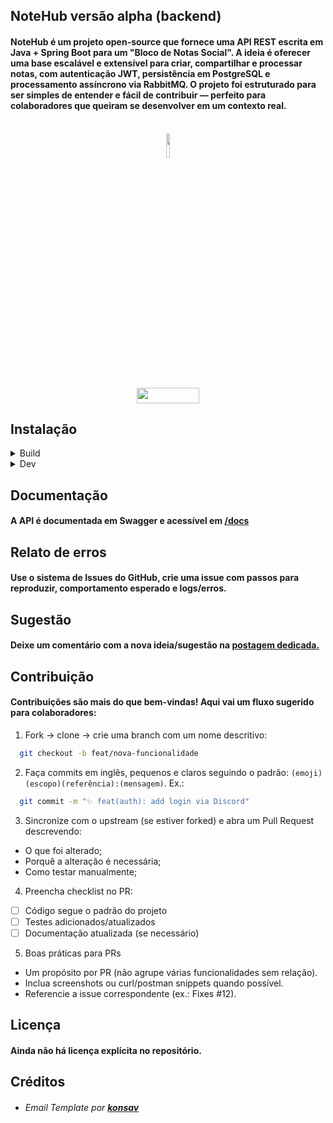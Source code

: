 
## NoteHub versão alpha (backend)

#### NoteHub é um projeto open-source que fornece uma API REST escrita em Java + Spring Boot para um "Bloco de Notas Social". A ideia é oferecer uma base escalável e extensível para criar, compartilhar e processar notas, com autenticação JWT, persistência em PostgreSQL e processamento assíncrono via RabbitMQ. O projeto foi estruturado para ser simples de entender e fácil de contribuir — perfeito para colaboradores que queiram se desenvolver em um contexto real.

<br>

<div align="center">
  <a href="https://notehub.com.br">
    <img width="10%" height="10%" src="https://github.com/lucas-adm/springboot-notehub/blob/main/src/main/resources/public/imgs/logo.png">
  </a>
</div>
<br>
<div align="center">
  <a href="https://github.com/lucas-adm/springboot-notehub/releases/tag/v1.0">
    <img width="100px" height="25px" src="https://img.shields.io/badge/notehub-v1.0-7c3aed">
  </a>
</div>

## Instalação

<details>

  <summary>Build</summary>

  #### Pré-requisitos(build):
  
  - Git
  - Docker
  
  1. Digite os seguintes comandos no terminal dentro da pasta desejada:
  ```bash
    git clone https://github.com/lucas-adm/springboot-notehub.git
    cd springboot-notehub
  ```

  2. Copie o arquivo de exemplo de variáveis de ambiente e ajuste conforme necessário:
  ```bash
    (Linux e macOS) cp .env.example .env
    (Windows) copy .env.example .env
  ```

  3. Suba a aplicação com Docker Compose:
  ```bash
    docker compose up -d
  ```

  4. Acesse a API em `http://localhost:8080` (por padrão). A documentação interativa normalmente fica em `http://localhost:8080/docs`.

  5. Para parar e remover containers:
  ```bash
    docker compose down --rmi all --volumes
  ```
  
</details>

<details>

  <summary>Dev</summary>

  #### Pré-requisitos(dev):

  - Git
  - Docker
  - Java 21

  1. Siga as intruções do build até a parte 2(faça a parte 2).

  2. Em docker-compose.yml comente os blocos:

  > Em ambiente de desenvolvimento será utilizado o banco de dados em memória e a aplicação será executada pela IDE.

  ```docker
  # postgres:
  #   image: postgres:14
  #   container_name: postgres
  #   environment:
  #     POSTGRES_DB: ${PGDATABASE}
  #     POSTGRES_USER: ${PGUSERNAME}
  #     POSTGRES_PASSWORD: ${PGPASSWORD}
  #   ports:
  #     - '5432:5432'
  #   volumes:
  #     - postgres_data:/var/lib/postgresql/data

  #   app:
  #     container_name: app
  #     build:
  #       context: .
  #       dockerfile: Dockerfile
  #     ports:
  #       - '8080:8080'
  #     env_file:
  #       - .env.example
  #     depends_on:
  #       - postgres
  #       - rabbitmq
  #       - mailhog
  
  # volumes:
  #   postgres_data:
  ```

  3. Suba a aplicação com Docker Compose:
  ```bash
    docker compose up -d
  ```

  4. Em `src/main/resources/application-dev.properties` preencha os valores das variáveis de ambiente:
  > O arquivo .env só atende ao ambiente de produção.
  ```properties
    api.server.host=${SERVER:http://localhost:8080}
    api.client.host=${http://localhost:3000}
    api.server.security.token.secret=${SECRET:seu-segredo}
    
    oauth.github.client.id=${GHCI:seu-github-client-id}
    oauth.github.client.secret=${GHCS:seu-github-client-secret}
    
    spring.rabbitmq.addresses=${RABBITMQ_ADDRESSES:amqp://user:root@rabbitmq:5672}
    broker.queue.activation.name=default.activation
    broker.queue.password.name=default.password
    broker.queue.email.name=default.email
    
    spring.mail.host=${SPRING_MAIL_HOST:mailhog}
    spring.mail.port=${SPRING_MAIL_PORT:1025}
    spring.mail.friendly.name=${SPRING_MAIL_FRIENDLY_NAME:seu-nome-amigável}
    spring.mail.username=${SPRING_MAIL_USERNAME:seu-email-de-teste}
    spring.mail.password=${SPRING_MAIL_PASSWORD:}
  ```

  5. Em `src/main/java/br/com/notehub/domain/notification/Notification.java` comente a seguinte parte:
  > O banco de dados em memória não oferece suporte ao tipo de coluna JSON/JSONB.
  ```java
    // @Column(columnDefinition = "JSONB")
    // @JdbcTypeCode(SqlTypes.JSON)
    @Convert(converter = NotificationFieldInfoConverter.class)
    private Map<String, Object> info;
  ```

  6. Inicie a aplicação.
  ```bash
    ./mvnw spring-boot:run
  ```

  7. Acesse a API em `http://localhost:8080` (por padrão). A documentação interativa normalmente fica em `http://localhost:8080/docs`.

  8. Para acessar a caixa de e-mails acesse `http://localhost:8025`.

  9. Para parar e remover containers acione `CTRL+C` no terminal e em seguide digite:
  ```bash
    docker compose down --rmi all --volumes
  ```
  
</details>

## Documentação
#### A API é documentada em Swagger e acessível em <a href="https://api.notehub.com.br/docs">/docs</a>

## Relato de erros
#### Use o sistema de Issues do GitHub, crie uma issue com passos para reproduzir, comportamento esperado e logs/erros.

## Sugestão
#### Deixe um comentário com a nova ideia/sugestão na <a href="https://notehub.com.br/notehub/52b89a65-1c87-4692-9bf8-5096b674fa40">postagem dedicada.</a>

## Contribuição
#### Contribuições são mais do que bem-vindas! Aqui vai um fluxo sugerido para colaboradores:

  1. Fork -> clone -> crie uma branch com um nome descritivo:
  ```bash
    git checkout -b feat/nova-funcionalidade
  ```

  2. Faça commits em inglês, pequenos e claros seguindo o padrão: `(emoji) (escopo)(referência):(mensagem)`. Ex.:
  ```bash
    git commit -m "✨ feat(auth): add login via Discord"
  ```

  3. Sincronize com o upstream (se estiver forked) e abra um Pull Request descrevendo:
  - O que foi alterado;
  - Porquê a alteração é necessária;
  - Como testar manualmente;

  4. Preencha checklist no PR:
  - [ ] Código segue o padrão do projeto
  - [ ] Testes adicionados/atualizados
  - [ ] Documentação atualizada (se necessário)

  5. Boas práticas para PRs
  - Um propósito por PR (não agrupe várias funcionalidades sem relação).
  - Inclua screenshots ou curl/postman snippets quando possível.
  - Referencie a issue correspondente (ex.: Fixes #12).

## Licença
#### Ainda não há licença explícita no repositório.

## Créditos

  - ###### Email Template por <a href="https://github.com/konsav/email-templates">***konsav***</a>
